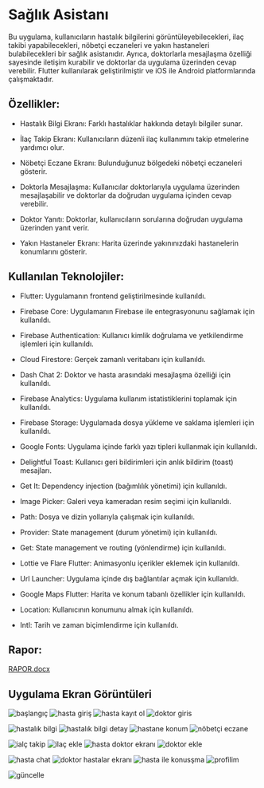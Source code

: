 # Sağlık Asistanı
Bu uygulama, kullanıcıların hastalık bilgilerini görüntüleyebilecekleri, ilaç takibi yapabilecekleri, nöbetçi eczaneleri ve yakın hastaneleri bulabilecekleri bir sağlık asistanıdır. Ayrıca, doktorlarla mesajlaşma özelliği sayesinde iletişim kurabilir ve doktorlar da uygulama üzerinden cevap verebilir. Flutter kullanılarak geliştirilmiştir ve iOS ile Android platformlarında çalışmaktadır.
## Özellikler:

- Hastalık Bilgi Ekranı: Farklı hastalıklar hakkında detaylı bilgiler sunar.

- İlaç Takip Ekranı: Kullanıcıların düzenli ilaç kullanımını takip etmelerine yardımcı olur.

- Nöbetçi Eczane Ekranı: Bulunduğunuz bölgedeki nöbetçi eczaneleri gösterir.

- Doktorla Mesajlaşma: Kullanıcılar doktorlarıyla uygulama üzerinden mesajlaşabilir ve doktorlar da doğrudan uygulama içinden cevap verebilir.

- Doktor Yanıtı: Doktorlar, kullanıcıların sorularına doğrudan uygulama üzerinden yanıt verir.

- Yakın Hastaneler Ekranı: Harita üzerinde yakınınızdaki hastanelerin konumlarını gösterir.

## Kullanılan Teknolojiler:

* Flutter: Uygulamanın frontend geliştirilmesinde kullanıldı.

* Firebase Core: Uygulamanın Firebase ile entegrasyonunu sağlamak için kullanıldı.

* Firebase Authentication: Kullanıcı kimlik doğrulama ve yetkilendirme işlemleri için kullanıldı.

* Cloud Firestore: Gerçek zamanlı veritabanı için kullanıldı.

* Dash Chat 2: Doktor ve hasta arasındaki mesajlaşma özelliği için kullanıldı.

* Firebase Analytics: Uygulama kullanım istatistiklerini toplamak için kullanıldı.

* Firebase Storage: Uygulamada dosya yükleme ve saklama işlemleri için kullanıldı.

* Google Fonts: Uygulama içinde farklı yazı tipleri kullanmak için kullanıldı.

* Delightful Toast: Kullanıcı geri bildirimleri için anlık bildirim (toast) mesajları.

* Get It: Dependency injection (bağımlılık yönetimi) için kullanıldı.

* Image Picker: Galeri veya kameradan resim seçimi için kullanıldı.

* Path: Dosya ve dizin yollarıyla çalışmak için kullanıldı.

* Provider: State management (durum yönetimi) için kullanıldı.

* Get: State management ve routing (yönlendirme) için kullanıldı.

* Lottie ve Flare Flutter: Animasyonlu içerikler eklemek için kullanıldı.

* Url Launcher: Uygulama içinde dış bağlantılar açmak için kullanıldı.

* Google Maps Flutter: Harita ve konum tabanlı özellikler için kullanıldı.

* Location: Kullanıcının konumunu almak için kullanıldı.

* Intl: Tarih ve zaman biçimlendirme için kullanıldı.

## Rapor:
[RAPOR.docx](https://github.com/user-attachments/files/16782629/RAPOR.docx)

## Uygulama Ekran Görüntüleri

![başlangıç](https://github.com/user-attachments/assets/0fe71fd3-dddb-4a81-b93b-884fa5cba7a7)        ![hasta giriş](https://github.com/user-attachments/assets/a3b9883c-4813-43b9-a9a0-d60054a5faa1)        ![hasta kayıt ol](https://github.com/user-attachments/assets/8c86049c-5033-4e18-bb83-20e0ddc1149b)        ![doktor giris](https://github.com/user-attachments/assets/d5f1149f-b6d7-4017-854f-627dff38f2f4)

![hastalık bilgi](https://github.com/user-attachments/assets/cc414d92-29b7-4d1a-bfcc-cacf723f9582)        ![hastalık bilgi detay](https://github.com/user-attachments/assets/b3f4e8e3-2fc8-4bfd-9ffb-a5a958f4ab2d)        ![hastane konum](https://github.com/user-attachments/assets/25b6d3ec-5007-41d4-8d9a-66f621ea496d)        ![nöbetçi eczane](https://github.com/user-attachments/assets/098a7185-c009-4ed1-a247-25a7d8c90063)

![ialç takip](https://github.com/user-attachments/assets/46db129d-cee9-401b-a4ad-f78544ac64bc)        ![ilaç ekle](https://github.com/user-attachments/assets/a12b83db-cbbf-4f1e-8666-e2a94592bdd8)        ![hasta doktor ekranı](https://github.com/user-attachments/assets/919a7dc2-5186-4ae4-a136-f921aee0cda1)        ![doktor ekle](https://github.com/user-attachments/assets/9328bc1e-e7e9-4135-ae97-254f5fc8e61a)

![hasta chat](https://github.com/user-attachments/assets/ff5bf536-0ff3-4cca-8788-35ce5fa1cbf9)        ![doktor hastalar ekranı](https://github.com/user-attachments/assets/bc7014cb-bb15-4ef2-bcba-e6fc3f89d661)        ![hasta ile konusşma](https://github.com/user-attachments/assets/6862ded5-ac3e-4dcf-8934-bd6dc36c763a)        ![profilim](https://github.com/user-attachments/assets/ac10a2bf-2f06-400a-9271-0f148d3b3c79)

![güncelle](https://github.com/user-attachments/assets/d95b72fa-3272-46ca-9dea-48674552ec0d)














